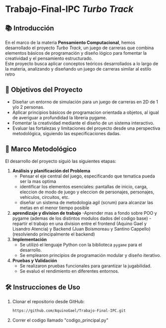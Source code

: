 # Trabajo-Final-IPC *Turbo Track*
## 📚 Introducción
En el marco de la materia **Pensamiento Computacional**, hemos desarrollado el proyecto *Turbo Track*, un juego de carreras que combina elementos básicos de programación y diseño lógico para fomentar la creatividad y el pensamiento estructurado.  
Este proyecto busca aplicar conceptos teóricos desarrollados a lo largo de la materia, analizando y diseñando un juego de carreras similar al estilo retro
## 🎯 Objetivos del Proyecto  
- Diseñar un entorno de simulación para un juego de carreras en 2D de 1 y/o 2 personas.  
- Aplicar principios básicos de programacion orientada a objetos, al igual de averiguar a profundidad la libreria pygame.  
- Fomentar la creatividad mediante el diseño de un sistema interactivo.  
- Evaluar las fortalezas y limitaciones del proyecto desde una perspectiva metodológica, siguiendo las especificaciones dadas.
## 🧠 Marco Metodológico  
El desarrollo del proyecto siguió las siguientes etapas:  
1. **Análisis y planificación del Problema**  
   - Pensar el eje central del juego, especificando que tematica pueda ser la mas optima
   - identificar los elementos esenciales: pantallas de inicio, carga, eleccion de modo de juego y eleccion de personajes, personajes, vehiculos, circuitos, etc.
   - diseñar un sistema de metodologia agil (scrum) para alcanzar las metas en el menor tiempo posible  
2. **aprendizaje y division de trabajo**
   -Aprender mas a fondo sobre POO y pygame (ademas de los distintos modulos dados del codigo base)
   -repartir el trabajo en una division entre el frontend (Aquino Gael y Lisandro Atencia) y Backend (Juan Boismoreau y Santino Cappello) (resolviendo principalmente el backend)  
3. **Implementación**  
   - Se utilizó el lenguaje Python con la biblioteca `pygame` para el desarrollo.  
   - Se emplearon principios de programación modular y diseño iterativo.  
4. **Pruebas y Validación**  
   - Se realizaron pruebas funcionales para garantizar la jugabilidad.  
   - Se evaluó el rendimiento en diferentes entornos.
## 🛠️ Instrucciones de Uso  
1. Clonar el repositorio desde GitHub:  
   ```bash
   https://github.com/AquinoGael/Trabajo-Final-IPC.git
2. Correr el codigo llamado "codigo_principal.py"
